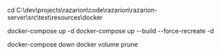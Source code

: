cd C:\dev\projects\razarion\code\razarion\razarion-server\src\test\resources\docker

docker-compose up -d
docker-compose up --build --force-recreate -d

docker-compose down
docker volume prune